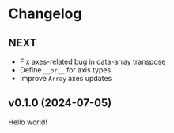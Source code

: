 # Changelog

## NEXT

- Fix axes-related bug in data-array transpose
- Define `__or__` for axis types
- Improve `Array` axes updates

## v0.1.0 (2024-07-05)

Hello world!
